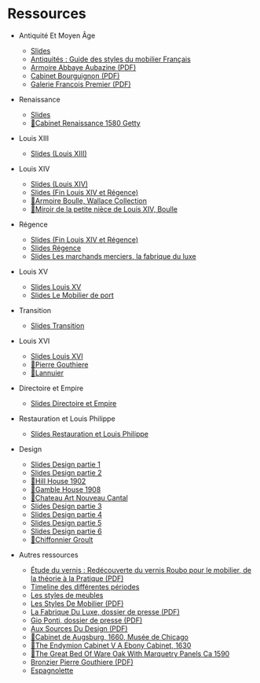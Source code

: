 <!-- TITLE: Cours d'Histoire de l'Art -->
<!-- SUBTITLE: Page d'accueil des cours d'Histoire de l'Art -->

# Ressources
* Antiquité Et Moyen Âge
	* [Slides](https://docs.google.com/presentation/d/1FtUM6E7QCVqZ6B6ES6yztA8E1HrkTtD81H28z_poK6c/edit?usp=sharing "Antiquité Et Moyen-Âge")
	* [Antiquités : Guide des styles du mobilier Français](histoire-de-l-art/guide-des-styles-du-mobilier-francais)
	* [Armoire Abbaye Aubazine (PDF)](/uploads/histoire-de-l-art/armoire-abbaye-aubazine.pdf "Armoire Abbaye Aubazine")
	* [Cabinet Bourguignon (PDF)](/uploads/histoire-de-l-art/cabinet-bourguignon.pdf "Cabinet Bourguignon")
	* [Galerie Francois Premier (PDF)](/uploads/histoire-de-l-art/galerie-francois-premier.pdf "Galerie Francois Premier")
* Renaissance
	* [Slides](https://docs.google.com/presentation/d/1k5KWm_4uXRZuv8w3mxs15SB5kN7J0_EC0YRCqftsrvg/edit?usp=sharing "Renaissance")
	* [🎦Cabinet Renaissance 1580 Getty](/uploads/histoire-de-l-art/cabinet-renaissance-1580-getty.mp4 "Cabinet Renaissance 1580 Getty")
* Louis XIII
	* [Slides (Louis XIII)](https://docs.google.com/presentation/d/1bVSe2VV2O2T_7DdVk6o6kjRMYYS4TH2ToExRXw7HU9w/edit?usp=sharing "Louis XIII")
* Louis XIV
	* [Slides (Louis XIV)](https://docs.google.com/presentation/d/1s85dAqHlpNxXEj0y_yZbYXXbFwBKAD2mIFgqdHnh1Vc/edit?usp=sharing "Louis XIV")
	* [Slides (Fin Louis XIV et Régence)](https://docs.google.com/presentation/d/1o0AnyHpQi1HDa34EFJgZvQGylF49cTWp3lYLdlGynxc/edit?usp=sharing "Fin Louis XIV et Régence")
	* [🎦Armoire Boulle, Wallace Collection](/uploads/histoire-de-l-art/armoire-boulle-wallace-collection.mp4 "Armoire Boulle Wallace Collection")
	* [🎦Miroir de la petite nièce de Louis XIV, Boulle](/uploads/histoire-de-l-art/miroir-de-la-petite-niece-de-louis-xiv.mp4 "Miroir De La Petite Niece De Louis Xiv")
* Régence
	* [Slides (Fin Louis XIV et Régence)](https://docs.google.com/presentation/d/1o0AnyHpQi1HDa34EFJgZvQGylF49cTWp3lYLdlGynxc/edit?usp=sharing "Fin Louis XIV et Régence")
	* [Slides Régence](https://docs.google.com/presentation/d/1BLXUdcTwInQobLlOIXMBefHuyDjK-qQjEwb73ZMPL78/edit?usp=sharing "Régence")
	* [Slides Les marchands merciers, la fabrique du luxe](https://docs.google.com/presentation/d/1k7cHQYjqOE2H9-7_dIlx_qdi6aAxOKTdBSwICJDCOqE/edit?usp=sharing "Marchands merciers, la fabrique du luxe")
* Louis XV
	* [Slides Louis XV](https://docs.google.com/presentation/d/1xWCOubM6wV45Wq_kJC59KiYTlsNRfOq9ErbujEfWfhs/edit?usp=sharing "Louis XV")
	* [Slides Le Mobilier de port](https://docs.google.com/presentation/d/1T1dh7Bb9tDTx5YJkvVVhPSVshOYTEvCM--xf4VikNmQ/edit?usp=sharing "Le Mobilier de port")
*	Transition
	*	[Slides Transition](https://docs.google.com/presentation/d/1gdujSm7wuijqiHCWMeE6M7vipMUebx4pZ5uSKHwqNzo/edit?usp=sharing "Transition")
* Louis XVI
	* [Slides Louis XVI](https://docs.google.com/presentation/d/1cwxF2xwbJNOqsTDyNPQnO9Kn-pjUeCKj8sDmp4rk_Qg/edit?usp=sharing "Louis XVI")
	* [🎦Pierre Gouthiere](/uploads/histoire-de-l-art/pierre-gouthiere.mp4 "Pierre Gouthiere, ciseleur-doreur du roi")
	* [🎦Lannuier](/uploads/histoire-de-l-art/lannuier.mp4 "Lannuier")

* Directoire et Empire
	* [Slides Directoire et Empire](https://docs.google.com/presentation/d/1ohMROBWojH3Kihlqw7KqkNxz9eX3iIX2Cw7CIhxUBV0/edit?usp=sharing "Directoire et Empire")
* Restauration et Louis Philippe
	* [Slides Restauration et Louis Philippe](https://docs.google.com/presentation/d/1rCxLSU4HyeZk99Rp8XASO5XDjziK32YYKmsJ4J03DKQ/edit?usp=sharing "Restauration et Louis Philippe")
* Design
	* [Slides Design partie 1](https://docs.google.com/presentation/d/1UH336t6InadEVw16mIc4DbsTTGVAlQMIvLCZYTBowcM/edit?usp=sharing "Design partie 1")
	* [Slides Design partie 2](https://docs.google.com/presentation/d/1tjoTfK1wQE28woj3WbP6y1HBMFsRcgQgElIB39C080U/edit?usp=sharing "Design partie 2")
	* [🎦Hill House 1902](/uploads/histoire-de-l-art/hill-house-1902.mp4 "Hill House 1902")
	* [🎦Gamble House 1908](/uploads/histoire-de-l-art/gamble-house-1908.mp4 "Gamble House 1908")
	* [🎦Chateau Art Nouveau Cantal](/uploads/histoire-de-l-art/chateau-art-nouveau-cantal.mp4 "Chateau Art Nouveau Cantal")
	* [Slides Design partie 3](https://docs.google.com/presentation/d/1eCt_vsL1vHbIGG9u4KFNf0lOhvyapWqshOtyDcwbkwE/edit?usp=sharing "Design partie 3")
	* [Slides Design partie 4](https://docs.google.com/presentation/d/1tGTtDsRfogpw8y8mW8EsAs_5D-_0QEnldjeIqys1v5Y/edit?usp=sharing "Design partie 4")
	* [Slides Design partie 5](https://docs.google.com/presentation/d/1tJML00vd6wR8diYQKg1qtLXP7vkRrTNZ15kVq_lOJmc/edit?usp=sharing "Design partie 5")
	* [Slides Design partie 6](https://docs.google.com/presentation/d/1ENS9Uh7in2eLeu3LxLg0Z_54RsG6NCMd7N6kHoq4wyY/edit?usp=sharing "Design partie 6")
	* [🎦Chiffonnier Groult](/uploads/histoire-de-l-art/chiffonnier-groult.mp4 "Chiffonnier Groult")

* Autres ressources
	* [Étude du vernis : Redécouverte du vernis Roubo pour le mobilier, de la théorie à la Pratique (PDF)](/uploads/dessin-main-levee/etude-vernis-18-e.pdf "Etude Vernis 18 E")
	* [Timeline des différentes périodes](histoire-de-l-art/timeline)
	* [Les styles de meubles](https://www.art-et-antiques.com/les-styles-de-meubles-article-5-0-36.html "Les styles de meubles")
	* [Les Styles De Mobilier (PDF)](/uploads/histoire-de-l-art/les-styles-de-mobilier.pdf "Les Styles De Mobilier")
  * [La Fabrique Du Luxe, dossier de presse (PDF)](/uploads/histoire-de-l-art/la-fabrique-du-luxe-dossier-de-presse.pdf "La Fabrique Du Luxe Dossier De Presse")
  * [Gio Ponti, dossier de presse (PDF)](/uploads/histoire-de-l-art/gio-ponti-dossier-de-presse.pdf "Gio Ponti Dossier De Presse")
  * [Aux Sources Du Design (PDF)](/uploads/histoire-de-l-art/aux-sources-du-design.pdf "Aux Sources Du Design")
  * [🎦Cabinet de Augsburg, 1660, Musée de Chicago](/uploads/histoire-de-l-art/the-augsburg-cabinet-chicago.mp4 "The Augsburg Cabinet Chicago")
  * [🎦The Endymion Cabinet V A Ebony Cabinet, 1630](/uploads/histoire-de-l-art/the-endymion-cabinet-v-a-ebony-cabinet.mp4 "The Endymion Cabinet V A Ebony Cabinet")
  * [🎦The Great Bed Of Ware Oak With Marquetry Panels Ca 1590](/uploads/histoire-de-l-art/the-great-bed-of-ware-oak-with-marquetry-panels-ca-1590.mp4 "The Great Bed Of Ware Oak With Marquetry Panels Ca 1590")
  * [Bronzier Pierre Gouthiere (PDF)](/uploads/histoire-de-l-art/bronzier-pierre-gouthiere.pdf "Bronzier Pierre Gouthiere")
  * [Espagnolette](https://docs.google.com/document/d/1D3fDTib4YhCE2qHUF005XWHdNx3PHa7TWtHm8D0mxck/edit?usp=sharing "Espagnolette")

